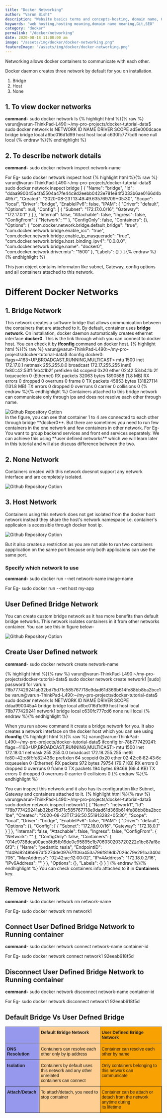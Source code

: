 ```yaml
---
title: "Docker Networking"
author: "Varun Bisht"
description: "Website basics terms and concepts-hosting, domain name, Git and SEO"
keywords: "web hosting,hosting meaning,domain name meaning,Git,SEO"
category: "docker"
permalink: "/docker/networking"
date: 2020-08-18 11:00:00 am
image: "/assets/img/docker/docker-networking.png"
featureImage: "/assets/img/docker/docker-networking.png"
---
```

Networking allows docker containers to communicate with each other.

Docker daemon creates three network by default for you on installation.
1. Bridge
2. Host
3. None

## 1. To view docker networks
**command-** sudo docker network ls
{% highlight html %}{% raw %}
varun@varun-ThinkPad-L490:~/my-pro-projects/docker-tutorial-data$ sudo docker network ls
NETWORK ID          NAME                DRIVER              SCOPE
ad5e000dcace        bridge              bridge              local
a6bc016d1d99        host                host                local
c630fc777cd6        none                null                local
{% endraw %}{% endhighlight %}

## 2. To describe network details

**command-** sudo docker network inspect network-name

For Eg- sudo docker network inspect host
{% highlight html %}{% raw %}
varun@varun-ThinkPad-L490:~/my-pro-projects/docker-tutorial-data$ sudo docker network inspect bridge
[
    {
        "Name": "bridge",
        "Id": "ddaa990045a4fa5504a47fe44c9d2eebb0423e781e94f3033b6ae0166d4b4957",
        "Created": "2020-08-23T13:49:49.635769709+05:30",
        "Scope": "local",
        "Driver": "bridge",
        "EnableIPv6": false,
        "IPAM": {
            "Driver": "default",
            "Options": null,
            "Config": [
                {
                    "Subnet": "172.17.0.0/16",
                    "Gateway": "172.17.0.1"
                }
            ]
        },
        "Internal": false,
        "Attachable": false,
        "Ingress": false,
        "ConfigFrom": {
            "Network": ""
        },
        "ConfigOnly": false,
        "Containers": {},
        "Options": {
            "com.docker.network.bridge.default_bridge": "true",
            "com.docker.network.bridge.enable_icc": "true",
            "com.docker.network.bridge.enable_ip_masquerade": "true",
            "com.docker.network.bridge.host_binding_ipv4": "0.0.0.0",
            "com.docker.network.bridge.name": "docker0",
            "com.docker.network.driver.mtu": "1500"
        },
        "Labels": {}
    }
]
{% endraw %}{% endhighlight %}

This json object contains informaton like subnet, Gateway, config options and all containers attached to this network.

# Different Docker Networks

## 1. Bridge Network

This network creates a software bridge that allows communication between the containers that are attached to it.
By default, container uses **bridge network**.
On installation, docker daemon automatically creates ethernet interface **docker0**. This is the link through which you can connect to docker host. You can check it by **ifconfig** command on docker host.
{% highlight html %}{% raw %}
varun@varun-ThinkPad-L490:~/my-pro-projects/docker-tutorial-data$ ifconfig
docker0: flags=4163<UP,BROADCAST,RUNNING,MULTICAST>  mtu 1500
        inet 172.17.0.1  netmask 255.255.0.0  broadcast 172.17.255.255
        inet6 fe80::42:53ff:feb4:1b2f  prefixlen 64  scopeid 0x20<link>
        ether 02:42:53:b4:1b:2f  txqueuelen 0  (Ethernet)
        RX packets 32063  bytes 1890588 (1.8 MB)
        RX errors 0  dropped 0  overruns 0  frame 0
        TX packets 45853  bytes 131827114 (131.8 MB)
        TX errors 0  dropped 0 overruns 0  carrier 0  collisions 0
{% endraw %}{% endhighlight %}
Containers attached to this bridge network can communicate only through ips and does not resolve each other through name.
<div class="imgCont">
  <img class="object-fit" alt="Github Repository Option" title="Github Repository Option" src="/assets/img/docker/bridge-network.png" />
</div>
In the figure, you can see that container 1 to 4 are connected to each other through bridge **docker0**.
But there are sometimes you need to run few containers in the one network and few containers in other network. For Eg-
You want to group backend services and front end services separately. We can achieve this using **user defined networks** which we will learn later in this tutorial and will also discuss difference between the two.

## 2. None Network

Containers created with this network doesnot support any network interface and are completely isolated.
<div class="imgCont">
  <img class="object-fit" alt="Github Repository Option" title="Github Repository Option" src="/assets/img/docker/none-network.png" />
</div>

## 3. Host Network

Containers using this network does not get isolated from the docker host network instead they share the host's network namespace i.e. container's applicaion is accessible through docker host ip.

<div class="imgCont">
  <img class="object-fit" alt="Github Repository Option" title="Github Repository Option" src="/assets/img/docker/host-network.png" />
</div>

But it also creates a restriction as you are not able to run two containers appplication on the same port because only both applicaions can use the same port.


### Specify which network to use

**command-** sudo docker run --net network-name image-name

For Eg- sudo docker run --net host my-app

## User Defined Bridge Network

You can create custom bridge network as it has more benefits than default bridge networks.
This network isolates containers in it from other networks container. You can see this in figure below-
<div class="imgCont">
  <img class="object-fit" alt="Github Repository Option" title="Github Repository Option" src="/assets/img/docker/user-defined-bridge-network.png" />
</div>

## Create User Defined network
**command**- sudo docker network create network-name

{% highlight html %}{% raw %}
varun@varun-ThinkPad-L490:~/my-pro-projects/docker-tutorial-data$ sudo docker network create network1
[sudo] password for varun:
78b777429241ab32bd75d71c585767718e9dad61d366b614fe88bb8ba2bcc1be
varun@varun-ThinkPad-L490:~/my-pro-projects/docker-tutorial-data$ sudo docker network ls
NETWORK ID          NAME                DRIVER              SCOPE
ddaa990045a4        bridge              bridge              local
a6bc016d1d99        host                host                local
78b777429241        network1            bridge              local
c630fc777cd6        none                null                local
{% endraw %}{% endhighlight %}

When you run above command it create a bridge network for you. It also creates a network interface on the docker host which you can see using **ifconfig**
{% highlight html %}{% raw %}
varun@varun-ThinkPad-L490:~/my-pro-projects/docker-tutorial-data$ ifconfig
br-78b777429241: flags=4163<UP,BROADCAST,RUNNING,MULTICAST>  mtu 1500
        inet 172.18.0.1  netmask 255.255.0.0  broadcast 172.18.255.255
        inet6 fe80::42:c8ff:fe82:436c  prefixlen 64  scopeid 0x20<link>
        ether 02:42:c8:82:43:6c  txqueuelen 0  (Ethernet)
        RX packets 972  bytes 79754 (79.7 KB)
        RX errors 0  dropped 0  overruns 0  frame 0
        TX packets 194  bytes 69469 (69.4 KB)
        TX errors 0  dropped 0 overruns 0  carrier 0  collisions 0
{% endraw %}{% endhighlight %}

You can inspect this network and it also has its configuration like Subnet, Gateway and containers attached to it.
{% highlight html %}{% raw %}
varun@varun-ThinkPad-L490:~/my-pro-projects/docker-tutorial-data$ sudo docker network inspect network1
[
    {
        "Name": "network1",
        "Id": "78b777429241ab32bd75d71c585767718e9dad61d366b614fe88bb8ba2bcc1be",
        "Created": "2020-08-23T17:36:50.551913282+05:30",
        "Scope": "local",
        "Driver": "bridge",
        "EnableIPv6": false,
        "IPAM": {
            "Driver": "default",
            "Options": {},
            "Config": [
                {
                    "Subnet": "172.18.0.0/16",
                    "Gateway": "172.18.0.1"
                }
            ]
        },
        "Internal": false,
        "Attachable": false,
        "Ingress": false,
        "ConfigFrom": {
            "Network": ""
        },
        "ConfigOnly": false,
        "Containers": {
            "014e9738dca00acb8fd5fb16de0e95895c1b706030203720222e1bc87af8e6f3": {
                "Name": "pedantic_tesla",
                "EndpointID": "fd49d8249b967df5274de09767ff06a453a796f819db7026c79e291ba340d705",
                "MacAddress": "02:42:ac:12:00:02",
                "IPv4Address": "172.18.0.2/16",
                "IPv6Address": ""
            }
        },
        "Options": {},
        "Labels": {}
    }
]
{% endraw %}{% endhighlight %}
You can check containers info attached to it in **Containers** key.

## Remove Network
**command-** sudo docker network rm network-name

For Eg- sudo docker network rm network1

## Connect User Defined Bridge Network to Running container
**command-** sudo docker network connect network-name container-id

For Eg- sudo docker network connect network1 92eeab618f5d

## Disconnect User Defined Bridge Network to Running container
**command-** sudo docker network disconnect network-name container-id

For Eg- sudo docker network disconnect network1 92eeab618f5d

## Default Bridge Vs User Defned Bridge

<style type="text/css">
.tg  {border-collapse:collapse;border-spacing:0;}
.tg td{border-color:black;border-style:solid;border-width:1px;font-family:Arial, sans-serif;font-size:14px;
  overflow:hidden;padding:10px 5px;word-break:normal;}
.tg th{border-color:black;border-style:solid;border-width:1px;font-family:Arial, sans-serif;font-size:14px;
  font-weight:normal;overflow:hidden;padding:10px 5px;word-break:normal;}
.tg .tg-lto5{background-color:#f8a102;border-color:inherit;text-align:left;vertical-align:top}
.tg .tg-qssw{background-color:#f8a102;text-align:left;vertical-align:top}
.tg .tg-i49k{background-color:#ffce93;text-align:left;vertical-align:top}
.tg .tg-xkfo{background-color:#9698ed;border-color:inherit;text-align:left;vertical-align:top}
.tg .tg-pidv{background-color:#ffce93;border-color:inherit;text-align:left;vertical-align:top}
.tg .tg-mo2v{background-color:#9698ed;text-align:left;vertical-align:top}
</style>
<table class="tg">
<thead>
  <tr>
    <th class="tg-xkfo"></th>
    <th class="tg-pidv"><span style="font-weight:bold">Default Bridge Network</span></th>
    <th class="tg-lto5"><span style="font-weight:bold">User Defined Bridge Network</span></th>
  </tr>
</thead>
<tbody>
  <tr>
    <td class="tg-xkfo"><span style="font-weight:bold">DNS Resolution</span></td>
    <td class="tg-pidv">Containers can resolve each other only by ip address</td>
    <td class="tg-lto5">Container can resolve each other by name</td>
  </tr>
  <tr>
    <td class="tg-xkfo"><span style="font-weight:bold">Isolation</span></td>
    <td class="tg-pidv">Containers by default uses this network and any other unrelated <br>containers can connect</td>
    <td class="tg-lto5">Only containers belonging to this network can communicate</td>
  </tr>
  <tr>
    <td class="tg-mo2v"><span style="font-weight:bold">Attach/Detach</span></td>
    <td class="tg-i49k">To attach/detach, you need to stop container</td>
    <td class="tg-qssw">Container can be attach or detach from the network anytime during <br>its lifetime</td>
  </tr>
</tbody>
</table>
